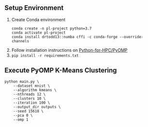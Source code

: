 ## Setup Environment
1. Create Conda environment
    ```
    conda create -n pl-project python=3.7
    conda activate pl-project
    conda install drtodd13::numba cffi -c conda-forge --override-channels
    ```
2. Follow installation instructions on [Python-for-HPC/PyOMP](https://github.com/Python-for-HPC/PyOMP)
3. ```pip install -r requirements.txt```

## Execute PyOMP K-Means Clustering
```
python main.py \
    --dataset mnist \
    --algorithm kmeans \
    --nthreads 12 \
    --clusters 10 \
    --iteration 100 \
    --output_dir outputs \
    --seed 15618 \
    --pca 0 \
    --omp 1
```